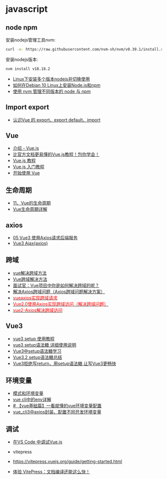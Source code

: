 # javascript

## node npm

安装nodejs管理工具nvm:

```bash
curl -o- https://raw.githubusercontent.com/nvm-sh/nvm/v0.39.1/install.sh | bash
```

安装nodejs版本:

```bash
nvm install v18.18.2
```

- [Linux下安装多个版本nodejs并切换使用](https://blog.csdn.net/u012762641/article/details/106050625)
- [如何在Debian 10 Linux上安装Node.js和npm](https://www.myfreax.com/how-to-install-node-js-on-debian-10/)
- [使用 nvm 管理不同版本的 node 与 npm](https://www.runoob.com/w3cnote/nvm-manager-node-versions.html)

## Import export

- [认识Vue 的 export、export default、import](https://blog.csdn.net/harry5508/article/details/84025146)

## Vue

- [介绍 - Vue.js](https://cn.vuejs.org/v2/guide/installation.html)
- [比官方文档更易懂的Vue.js教程！包你学会！](https://juejin.cn/post/6844903683860201486)
- [Vue.js 教程](https://www.runoob.com/vue2/vue-tutorial.html)
- [Vue.js 入门教程](https://www.runoob.com/w3cnote/vue-js-quickstart.html)
- [开始使用 Vue](https://developer.mozilla.org/zh-CN/docs/Learn/Tools_and_testing/Client-side_JavaScript_frameworks/Vue_getting_started)

## 生命周期

- [11、Vue的生命周期](https://blog.csdn.net/m0_37911124/article/details/123481146)
- [Vue生命周期详解](https://juejin.cn/post/6874855535234170887)

## axios

- [05 Vue3 使用Axios请求后端服务](https://www.jianshu.com/p/a48eed3831da)
- [Vue3 Ajax(axios)](https://www.runoob.com/vue3/vue3-ajax-axios.html)

## 跨域

- [vue解决跨域方法](https://segmentfault.com/a/1190000040583348)
- [Vue跨域解决方法](https://www.jianshu.com/p/c3f92a904696)
- [面试官：Vue项目中你是如何解决跨域的呢？](https://vue3js.cn/interview/vue/cors.html#%E4%BA%8C%E3%80%81%E5%A6%82%E4%BD%95%E8%A7%A3%E5%86%B3)
- [解决Axios跨域问题（Axios跨域问题解决方案）](https://blog.csdn.net/moshowgame/article/details/107285660)
- [<font color=Red>vueaxios实现跨域请求</font>](https://www.jianshu.com/p/4e6dac726c54)
- [<font color=Red>Vue2.0使用Axios实现跨域访问（解决跨域问题）</font>](https://blog.csdn.net/James_liPeng/article/details/86151073)
- [<font color=Red>vue2-Axios解决跨域访问</font>](https://blog.csdn.net/qq_38409994/article/details/105724827)

## Vue3

- [vue3 setup 使用教程](https://blog.csdn.net/wsjzzcbq/article/details/123003859)
- [vue3 setup语法糖 详细使用说明](https://blog.csdn.net/m0_67401055/article/details/123433455)
- [Vue3中setup语法糖学习](https://www.cnblogs.com/-pdd/p/16003658.html)
- [Vue3.2 setup语法糖总结](https://segmentfault.com/a/1190000041849882)
- [Vue3拒绝写return，用setup语法糖,让写Vue3更畅快](https://juejin.cn/post/7078865301856583717)

## 环境变量

- [模式和环境变量](https://cli.vuejs.org/zh/guide/mode-and-env.html#%E6%A8%A1%E5%BC%8F)
- [vue cli中的env详解](https://www.cnblogs.com/guojikun/p/15160737.html)
- [# 【vue基础篇】一看就懂的vue环境变量配置](https://juejin.cn/post/6844903859878363149)
- [vue_cli3中axios封装、配置不同开发环境变量](https://www.jianshu.com/p/e40709390301)

## 调试

- [在VS Code 中调试Vue.js](https://segmentfault.com/a/1190000038156565)

- vitepress

- <https://vitepress.vuejs.org/guide/getting-started.html>

- [体验 VitePress：文档编译还能这么快！](https://www.imaegoo.com/2021/hello-vitepress/)
